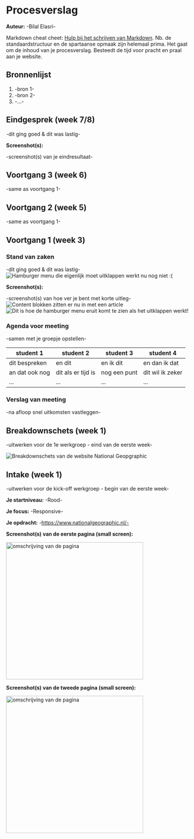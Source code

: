 # Procesverslag
**Auteur:** -Bilal Elasri-

Markdown cheat cheet: [Hulp bij het schrijven van Markdown](https://github.com/adam-p/markdown-here/wiki/Markdown-Cheatsheet). Nb. de standaardstructuur en de spartaanse opmaak zijn helemaal prima. Het gaat om de inhoud van je procesverslag. Besteedt de tijd voor pracht en praal aan je website.



## Bronnenlijst
1. -bron 1-
2. -bron 2-
3. -...-



## Eindgesprek (week 7/8)

-dit ging goed & dit was lastig-

**Screenshot(s):**

-screenshot(s) van je eindresultaat-



## Voortgang 3 (week 6)

-same as voortgang 1-



## Voortgang 2 (week 5)

-same as voortgang 1-



## Voortgang 1 (week 3)

### Stand van zaken

-dit ging goed & dit was lastig-
<img src="images/hamburger menu die nog niet werkt.png" alt="Hamburger menu die eigenlijk moet uitklappen werkt nu nog niet :(">

**Screenshot(s):**

-screenshot(s) van hoe ver je bent met korte uitleg-
<img src="images/articles.png" alt="Content blokken zitten er nu in met een article">
<img src="images/hamburger menu.png" alt="Dit is hoe de hamburger menu eruit komt te zien als het uitklappen werkt!">

### Agenda voor meeting

-samen met je groepje opstellen-

| student 1      | student 2          | student 3    | student 4        |
| ---            | ---                | ---          | ---              |
| dit bespreken  | en dit             | en ik dit    | en dan ik dat    |
| an dat ook nog | dit als er tijd is | nog een punt | dit wil ik zeker |
| ...            | ...                | ...          | ...              |

### Verslag van meeting

-na afloop snel uitkomsten vastleggen-



## Breakdownschets (week 1)

-uitwerken voor de 1e werkgroep - eind van de eerste week-

<img src="images/breakdown schets_bilal_elasri_500811526_FED.png" alt="Breakdownschets van de website National Geopgraphic">

## Intake (week 1)
-uitwerken voor de kick-off werkgroep - begin van de eerste week-

**Je startniveau:** -Rood-

**Je focus:** -Responsive-

**Je opdracht:** -https://www.nationalgeographic.nl/-

**Screenshot(s) van de eerste pagina (small screen):**

<img src="images/Screenshot_1.png" width="375px" alt="omschrijving van de pagina">

**Screenshot(s) van de tweede pagina (small screen):**

<img src="images/Screenshot_2.png" width="375px" alt="omschrijving van de pagina">
